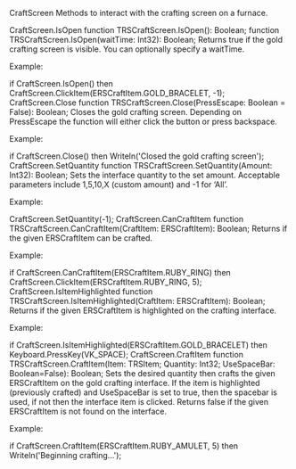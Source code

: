 CraftScreen
Methods to interact with the crafting screen on a furnace.

CraftScreen.IsOpen
function TRSCraftScreen.IsOpen(): Boolean;
function TRSCraftScreen.IsOpen(waitTime: Int32): Boolean;
Returns true if the gold crafting screen is visible. You can optionally specify a waitTime.

Example:

if CraftScreen.IsOpen() then
  CraftScreen.ClickItem(ERSCraftItem.GOLD_BRACELET, -1);
CraftScreen.Close
function TRSCraftScreen.Close(PressEscape: Boolean = False): Boolean;
Closes the gold crafting screen. Depending on PressEscape the function will either click the button or press backspace.

Example:

if CraftScreen.Close() then
  Writeln('Closed the gold crafting screen');
CraftScreen.SetQuantity
function TRSCraftScreen.SetQuantity(Amount: Int32): Boolean;
Sets the interface quantity to the set amount. Acceptable parameters include 1,5,10,X (custom amount) and -1 for ‘All’.

Example:

CraftScreen.SetQuantity(-1);
CraftScreen.CanCraftItem
function TRSCraftScreen.CanCraftItem(CraftItem: ERSCraftItem): Boolean;
Returns if the given ERSCraftItem can be crafted.

Example:

if CraftScreen.CanCraftItem(ERSCraftItem.RUBY_RING) then
  CraftScreen.ClickItem(ERSCraftItem.RUBY_RING, 5);
CraftScreen.IsItemHighlighted
function TRSCraftScreen.IsItemHighlighted(CraftItem: ERSCraftItem): Boolean;
Returns if the given ERSCraftItem is highlighted on the crafting interface.

Example:

if CraftScreen.IsItemHighlighted(ERSCraftItem.GOLD_BRACELET) then
  Keyboard.PressKey(VK_SPACE);
CraftScreen.CraftItem
function TRSCraftScreen.CraftItem(Item: TRSItem; Quantity: Int32; UseSpaceBar: Boolean=False): Boolean;
Sets the desired quantity then crafts the given ERSCraftItem on the gold crafting interface. If the item is highlighted (previously crafted) and UseSpaceBar is set to true, then the spacebar is used, if not then the interface item is clicked. Returns false if the given ERSCraftItem is not found on the interface.

Example:

if CraftScreen.CraftItem(ERSCraftItem.RUBY_AMULET, 5) then
  Writeln('Beginning crafting...');